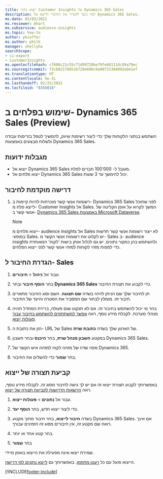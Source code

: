 ```yaml
---
title: ייצוא נתוני Customer Insights אל Dynamics 365 Sales
description: למד כיצד להגדיר את החיבור ולייצא אל Dynamics 365 Sales.
ms.date: 03/03/2021
ms.reviewer: mhart
ms.subservice: audience-insights
ms.topic: how-to
author: pkieffer
ms.author: philk
manager: shellyha
searchScope:
- ci-export
- customerInsights
ms.openlocfilehash: cf680c21c55c71d99728be79fe68111dc89a79ec
ms.sourcegitcommit: 73cb021760516729e696c9a90731304d92e0e1ef
ms.translationtype: HT
ms.contentlocale: he-IL
ms.lasthandoff: 02/25/2022
ms.locfileid: "8355018"
---
```

# <a name="use-segments-in-dynamics-365-sales-preview"></a>שימוש בפלחים ב- Dynamics 365 Sales‏ (Preview)



השתמש בנתוני הלקוחות שלך כדי ליצור רשימות שיווק, להמשיך לטפל בזרימות עבודה ולשלוח מבצעים באמצעות Dynamics 365 Sales.

## <a name="known-limitations"></a>מגבלות ידועות

- ייצוא אל Dynamics 365 Sales מוגבל ל- 000'100 חברים לפלח.
- ייצוא פלחים אל Dynamics 365 Sales יכול להימשך עד 3 שעות. 

## <a name="prerequisite-for-connection"></a>דרישה מוקדמת לחיבור

1. רשומות אנשי קשר מוכרחות להיות קיימות ב- Dynamics 365 Sales לפני שתוכל לייצא פלח מ- Customer Insights אל Sales. המשך לקרוא על אופן הקליטה של אנשי קשר ב- [Dynamics 365 Sales באמצעות Microsoft Dataverse](connect-power-query.md).

   > [!NOTE]
   > ייצוא פלחים מ- audience insights אל Sales לא ייצור רשומות אנשי קשר חדשות במופעי Sales. יש לקלוט את רשומות אנשי הקשר מ- Sales ב- audience insights ולהשתמש בהן כמקור נתונים. יש גם לכלול אותן בישות 'לקוח' המאוחדת כדי למפות מזהי לקוחות למזהי אנשי קשר לפני ייצוא הפלחים.

## <a name="set-up-the-connection-to-sales"></a>הגדרת החיבור ל- Sales

1. עבור אל **ניהול** > **חיבורים**.

1. בחר **הוסף חיבור** ובחר **Dynamics 365 Sales** כדי לקבוע את תצורת החיבור.

1. תן לחיבור שלך שם הניתן לזיהוי בשדה **שם תצוגה**. השם וסוג החיבור מתארים חיבור זה. מומלץ לבחור שם המסביר את המטרה והיעד של החיבור.

1. בחר מי יכול להשתמש בחיבור זה. אם לא תנקוט שום פעולה, ברירת המחדל תהיה מנהלי מערכת. לקבלת מידע נוסף, ראה [אפשר למשתתפים להשתמש בחיבור עבור פעולות ייצוא](connections.md#allow-contributors-to-use-a-connection-for-exports).

1. הזן את כתובת ה- URL של Sales של הארגון שלך בשדה **כתובת שרת**.

1. במקטע **חשבון מנהל שרת**, בחר **היכנס** ובחר חשבון Dynamics 365 Sales.

1. מפה שדה של מזהה לקוח למזהה איש הקשר של Dynamics 365.

1. בחר **שמור** כדי להשלים את החיבור. 

## <a name="configure-an-export"></a>קביעת תצורה של ייצוא

באפשרותך לקבוע תצורת ייצוא זה אם יש לך גישה לחיבור מסוג זה. לקבלת מידע נוסף, ראה [הרשאות הדרושות לקביעת תצורה של ייצוא](export-destinations.md#set-up-a-new-export).

1. עבור אל **נתונים** > **פעולות ייצוא**.

1. כדי ליצור ייצוא חדש, בחר **הוסף יעד**.

1. בשדה **חיבור לייצוא**, בחר חיבור מתוך מקטע Dynamics 365 Sales. אם אינך רואה שם מקטע זה, אין חיבורים מסוג זה הזמינים עבורך.

1. בחר קטע אחד או יותר.

1. בחר **שמור**

שמירת ייצוא אינה מפעילה את הייצוא באופן מיידי.

הייצוא פועל עם כל [רענון מתוזמן](system.md#schedule-tab). באפשרותך גם [לייצא נתונים לפי דרישה](export-destinations.md#run-exports-on-demand). 

[!INCLUDE[footer-include](../includes/footer-banner.md)]
